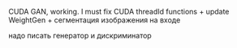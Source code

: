 CUDA GAN, working. I must fix CUDA threadId functions + update WeightGen + сегментация изображения на входе


надо писать генератор и дискриминатор
